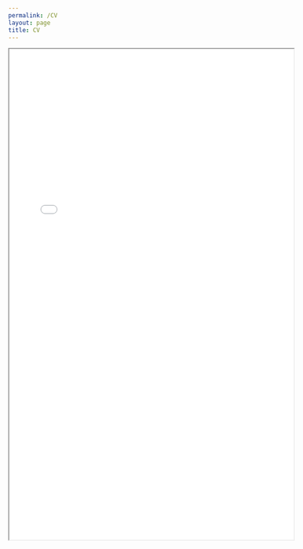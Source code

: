 ```yaml
---
permalink: /CV
layout: page
title: CV
---
```


<style>
  .page-title {
    display: none;
  }
</style>

<iframe src="{{ "./assets/CV/CV_Bhaskara_2024.pdf" | relative_url }}" width="115%" height="1000px">
    This browser does not support PDFs. Please download the PDF to view it: 
    <a href="{{ "./assets/CV/CV_Bhaskara_S24.pdf" | relative_url }}">Download PDF</a>.
</iframe>
